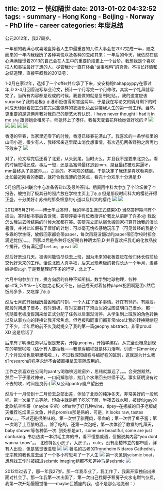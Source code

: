 title: 2012 － 恍如隔世
date: 2013-01-02 04:32:52
tags: 
    - summary
    - Hong Kong
    - Beijing
    - Norway
    - PhD life
    - career
categories: 年度总结
---

公元2012年，我27周岁。

一年前的我满心欢喜地盘算着人生中最重要的几件大事会在2012完成一半，随之而来的一年内我经历了各种喜悦以及各种的忽如其来；一年后的今天，我依然在信心满满憧憬着2013的自己会在人生中的重要阶段更上一个台阶。我想我是个喜欢把人和事往最好了想的人，尽管我也一直在体会“世事难料”的真谛。不擅长抒情和总结道理，直接平叙我的2012吧：

1-2月在家过年，选择了一个offer并应承了下来，安安稳稳hahappyppy在家过年;D
3-4月回香港写毕业论文，预计一个月写完一个月修改，其实一个礼拜就写完了。当所有内容都是现成的时候，我要做的就是复制粘贴。。我的速度应该surprise了我的老板`@_@`
港币贬值得厉害这两年，于是我在写论文的俩月剩下的时间成天琢磨着把工资花完买些像样的衣服化妆品迎接我人生的第一份工作。当然，更重要的是这俩月我对我自己的厨艺大有认识，I have never thought I had it in me `shy`
跟师姐合租房子，师姐怀上了港仔，我每天变着花样给她做好吃的:P
![](/picture/2012-1.jpg)
![](/picture/2012-2.jpg)
![](/picture/2012-11.jpeg)
![](/picture/2012-12.jpeg)
![](/picture/2012-13.jpeg)

香港的早春，当家里还零下的时候，香港已经春花满山了。我喜欢的一条学校里的山间小道，很少有人，我经常来这里爬山消食想事情，有次遇见两条野狗之后再也不敢来了
![](/picture/2012-3.jpg)

对了，论文写完后还看了北爱，从头到尾，当时火么，并且我不是要来北京么。看的时候觉得还成，事后一想，还是高富帅最终追到mm，屌丝最终被现实逼坏，mm最终从了高富帅。。。之类的。不喜欢的结局。于是决定了我还是喜欢看喜剧，比如最近刚看的泰囧，就符合我浅薄的低笑点，看完十分欢乐十分满足:D

5月份回苏州联合中心准备答辩以及最终答辩。期间回中科大参加了个论坛做了个报告，被拍到了极其丑的照片放在学校主页上了`@_@` 但是那段时间科大的樱花开得正盛，十分美好:)
苏州的那条惬意的小道以及科大的樱花
![](/picture/2012-4.jpg)
![](/picture/2012-5.jpg)

2012年5月21号——博士毕业答辩，我的学校生涯正式结束XD 当然答辩期间有个插曲，答辩秘书事后告诉我，答辩评委中有位教授评价我比从前胖了许多:@ 我说怎么我进去听结果的时候大家都在笑。答辩完立即从宿舍搬回家打算开始我的漫长暑假，并对此长假有了很好的计划：可以毫无愧疚感地玩乐了（可见曾经的我是个多乖的学生呀，放假回家都会带paper，每次再将没翻过的paper带回学校时都会满途忧伤）。。。回家以后是各种好吃好喝各种晒太阳;D 并且喜欢把我屯的化妆品挨个排开，很有满足感`feeling great`
![](/picture/2012-6.jpg)

然后好景没几天，被询问能否尽快去上班，因为未来的老板要赶在他们休长假前给交代好未来的工作。话说北欧人真幸福，后来发现老板的暑假长达一个半月，羡慕嫉妒恨`sigh` 于是我整理好不多的行李，北上了~

六月中旬参加工作，换方向后的各种不知所措。数学到地球物理，各种@~#$_%#^&-~[;X]加之老板又不在，自己成天对着各种paper犯困啊犯困~然后饭局多多，又吃胖了`@_@`

然后七月底开始经历最困难的时刻，一个人扛了很多事情。好在有爸妈，有朋友。那段时间想了很多，有时消极，有时又跟打了鸡血似的试图证明自己很ok。那一切随着老板度假回来给正式分配了任务以后渐渐消停。从学生到上班族的角色转换以及从事方向的转换让我非常焦虑，但老板和同事们都非常nice让我的转换期缩短了不少。半年后的前不久我就提交了我的第一篇geophy abstract，非常proud XD 这是后话了

后来有了明确任务以后很是充实，开始geophy，开始学编程，从完全没概念到现在的噼里啪啦（估计有人要抽我——我觉得编程就是体力活啊，训练一只monkey几个月没准也能噼里啪啦...），不过我深知编程与编好程的区别，这就是为什么我们research的程序永远不会被直接拿去实际应用的。

工作之余喜欢在公司的pantry喝咖啡远眺窗外，思绪就飘远了。。。会突然黯然，然后一下子缓过神来，一口闷掉咖啡，揣几个水果回去继续干活。事实证明没有过不去的坎，时间是良药:)
![从公司pantry窗户望出去](/picture/bb.jpg)


然后十一月份到十二月份去总部出差，体验了北欧的纯净冬天，非常美好的一段旅程。第一次坐了头等舱，印象中就是醒了吃吃了醒，半夜去找水喝，被疑似gay的北欧航空空哥（maybe 空弟）offer尝了好几种wine，tipsy~在挪威的日子老板成天推荐吃烟熏三文鱼，并且promise那是熟的，可是，it looks raw, tastes raw。。。不过还是很美味的。第一次尝了驯鹿肉，带血的；第一次尝了鱼子酱；第一次喝了土豆酿的酒。。除了吃的，还第一次泡吧，第一次体验了教堂的礼拜天，baby shower等各种第一次. 到处都是art，some are beautiful, some are just confusing. 书店热卖一本讲毛主席的书，看不懂挪威语，但据说其内容“you dont wanna know”。。
北欧特色小房子，大房子。。cute。没有高楼林立的都市感，鲜有人出没，但是感觉很温暖
![](/picture/2012-9.jpg)
![](/picture/2012-7.jpg)
著名的古老的Trondheim Nidaros Cathedral，无宗教的我也进去坐了一个多小时思考了一下人生
![](/picture/2012-10.jpg)
第一次见到seismic boat，想想找工作时被招进seismic imaging组都不知道神马是seismic
![](/picture/2012-8.jpg)

2012年过去了，那一年我27岁。那一年我毕业了，我工作了，我离开家独自出来面对社会了。那一年我第一次出国了，第一次自己找房子租房子交水电燃气杂费，我第一次开始慢慢觉悟——maybe巨蟹座的我，也不是那么地脆弱：）
